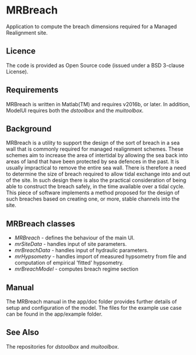 # MRBreach
Application to compute the breach dimensions required for a Managed Realignment site.

## Licence
The code is provided as Open Source code (issued under a BSD 3-clause License).

## Requirements
MRBreach is written in Matlab(TM) and requires v2016b, or later. In addition, ModelUI requires both the _dstoolbox_ and the _muitoolbox_.

## Background
MRBreach is a utility to support the design of the sort of breach in a sea wall that is commonly required for managed realignment schemes. These schemes aim to increase the area of intertidal by allowing the sea back into areas of land that have been protected by sea defences in the past. It is usually impractical to remove the entire sea wall. There is therefore a need to determine the size of breach required to allow tidal exchange into and out of the site. In such design there is also the practical consideration of being able to construct the breach safely, in the time available over a tidal cycle. This piece of software implements a method proposed for the design of such breaches based on creating one, or more, stable channels into the site. 

## MRBreach classes
* *MRBreach* - defines the behaviour of the main UI.
* *mrSiteData* - handles input of site parameters.
* *mrBreachData* - handles input of hydraulic parameters.
* *mrHypsometry* - handles import of measured hypsometry from file and computation of empirical 'fitted' hypsometry.
* *mrBreachModel* - computes breach regime section

## Manual
The MRBreach manual in the app/doc folder provides further details of setup and configuration of the model. The files for the example use case can be found in
the app/example folder. 

## See Also
The repositories for _dstoolbox_ and _muitoolbox_.
